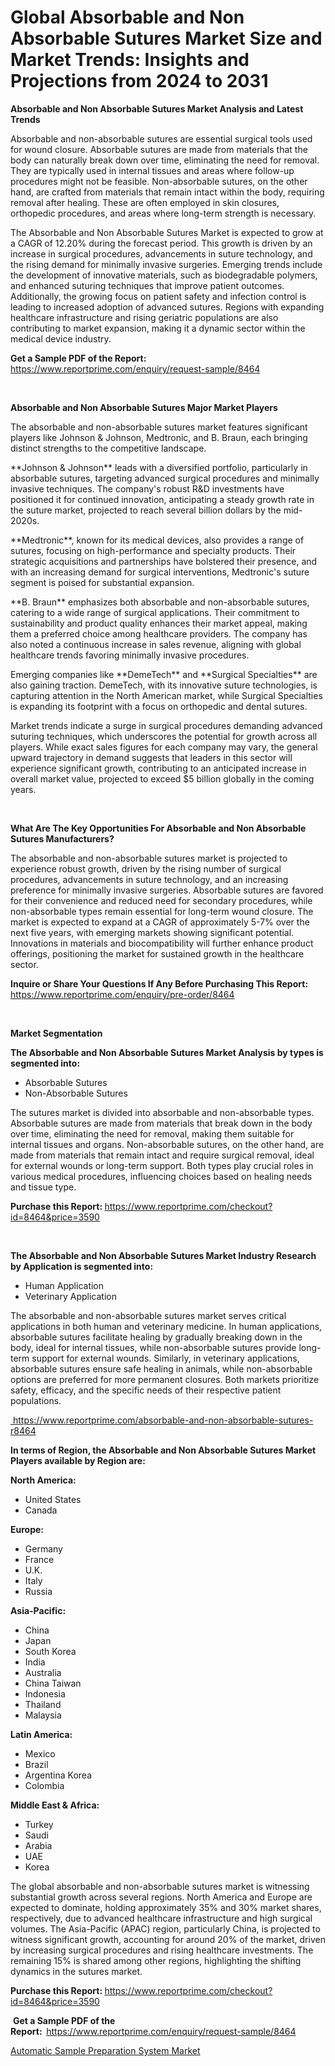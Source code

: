 <p><h1>Global Absorbable and Non Absorbable Sutures Market Size and Market Trends: Insights and Projections from 2024 to 2031</h1></p><p><strong>Absorbable and Non Absorbable Sutures Market Analysis and Latest Trends</strong></p>
<p><p>Absorbable and non-absorbable sutures are essential surgical tools used for wound closure. Absorbable sutures are made from materials that the body can naturally break down over time, eliminating the need for removal. They are typically used in internal tissues and areas where follow-up procedures might not be feasible. Non-absorbable sutures, on the other hand, are crafted from materials that remain intact within the body, requiring removal after healing. These are often employed in skin closures, orthopedic procedures, and areas where long-term strength is necessary.</p><p>The Absorbable and Non Absorbable Sutures Market is expected to grow at a CAGR of 12.20% during the forecast period. This growth is driven by an increase in surgical procedures, advancements in suture technology, and the rising demand for minimally invasive surgeries. Emerging trends include the development of innovative materials, such as biodegradable polymers, and enhanced suturing techniques that improve patient outcomes. Additionally, the growing focus on patient safety and infection control is leading to increased adoption of advanced sutures. Regions with expanding healthcare infrastructure and rising geriatric populations are also contributing to market expansion, making it a dynamic sector within the medical device industry.</p></p>
<p><strong>Get a Sample PDF of the Report:&nbsp;</strong> <a href="https://www.reportprime.com/enquiry/request-sample/8464?utm_campaign=1133&utm_medium=2&utm_source=Github&utm_content=ia&utm_term=05112024&utm_id=absorbable-and-non-absorbable-sutures">https://www.reportprime.com/enquiry/request-sample/8464</a></p>
<p>&nbsp;</p>
<p><strong>Absorbable and Non Absorbable Sutures Major Market Players</strong></p>
<p><p>The absorbable and non-absorbable sutures market features significant players like Johnson & Johnson, Medtronic, and B. Braun, each bringing distinct strengths to the competitive landscape. </p><p>**Johnson & Johnson** leads with a diversified portfolio, particularly in absorbable sutures, targeting advanced surgical procedures and minimally invasive techniques. The company's robust R&D investments have positioned it for continued innovation, anticipating a steady growth rate in the suture market, projected to reach several billion dollars by the mid-2020s.</p><p>**Medtronic**, known for its medical devices, also provides a range of sutures, focusing on high-performance and specialty products. Their strategic acquisitions and partnerships have bolstered their presence, and with an increasing demand for surgical interventions, Medtronic's suture segment is poised for substantial expansion.</p><p>**B. Braun** emphasizes both absorbable and non-absorbable sutures, catering to a wide range of surgical applications. Their commitment to sustainability and product quality enhances their market appeal, making them a preferred choice among healthcare providers. The company has also noted a continuous increase in sales revenue, aligning with global healthcare trends favoring minimally invasive procedures.</p><p>Emerging companies like **DemeTech** and **Surgical Specialties** are also gaining traction. DemeTech, with its innovative suture technologies, is capturing attention in the North American market, while Surgical Specialties is expanding its footprint with a focus on orthopedic and dental sutures.</p><p>Market trends indicate a surge in surgical procedures demanding advanced suturing techniques, which underscores the potential for growth across all players. While exact sales figures for each company may vary, the general upward trajectory in demand suggests that leaders in this sector will experience significant growth, contributing to an anticipated increase in overall market value, projected to exceed $5 billion globally in the coming years.</p></p>
<p>&nbsp;</p>
<p><strong>What Are The Key Opportunities For Absorbable and Non Absorbable Sutures Manufacturers?</strong></p>
<p><p>The absorbable and non-absorbable sutures market is projected to experience robust growth, driven by the rising number of surgical procedures, advancements in suture technology, and an increasing preference for minimally invasive surgeries. Absorbable sutures are favored for their convenience and reduced need for secondary procedures, while non-absorbable types remain essential for long-term wound closure. The market is expected to expand at a CAGR of approximately 5-7% over the next five years, with emerging markets showing significant potential. Innovations in materials and biocompatibility will further enhance product offerings, positioning the market for sustained growth in the healthcare sector.</p></p>
<p><strong>Inquire or Share Your Questions If Any Before Purchasing This Report:</strong> <a href="https://www.reportprime.com/enquiry/pre-order/8464?utm_campaign=1133&utm_medium=2&utm_source=Github&utm_content=ia&utm_term=05112024&utm_id=absorbable-and-non-absorbable-sutures">https://www.reportprime.com/enquiry/pre-order/8464</a></p>
<p>&nbsp;</p>
<p><strong>Market Segmentation</strong></p>
<p><strong>The Absorbable and Non Absorbable Sutures Market Analysis by types is segmented into:</strong></p>
<p><ul><li>Absorbable Sutures</li><li>Non-Absorbable Sutures</li></ul></p>
<p><p>The sutures market is divided into absorbable and non-absorbable types. Absorbable sutures are made from materials that break down in the body over time, eliminating the need for removal, making them suitable for internal tissues and organs. Non-absorbable sutures, on the other hand, are made from materials that remain intact and require surgical removal, ideal for external wounds or long-term support. Both types play crucial roles in various medical procedures, influencing choices based on healing needs and tissue type.</p></p>
<p><strong>Purchase this Report:&nbsp;</strong><a href="https://www.reportprime.com/checkout?id=8464&price=3590&utm_campaign=1133&utm_medium=2&utm_source=Github&utm_content=ia&utm_term=05112024&utm_id=absorbable-and-non-absorbable-sutures">https://www.reportprime.com/checkout?id=8464&price=3590</a></p>
<p>&nbsp;</p>
<p><strong>The Absorbable and Non Absorbable Sutures Market Industry Research by Application is segmented into:</strong></p>
<p><ul><li>Human Application</li><li>Veterinary Application</li></ul></p>
<p><p>The absorbable and non-absorbable sutures market serves critical applications in both human and veterinary medicine. In human applications, absorbable sutures facilitate healing by gradually breaking down in the body, ideal for internal tissues, while non-absorbable sutures provide long-term support for external wounds. Similarly, in veterinary applications, absorbable sutures ensure safe healing in animals, while non-absorbable options are preferred for more permanent closures. Both markets prioritize safety, efficacy, and the specific needs of their respective patient populations.</p></p>
<p><a href="https://www.reportprime.com/absorbable-and-non-absorbable-sutures-r8464?utm_campaign=1133&utm_medium=2&utm_source=Github&utm_content=ia&utm_term=05112024&utm_id=absorbable-and-non-absorbable-sutures">&nbsp;https://www.reportprime.com/absorbable-and-non-absorbable-sutures-r8464</a></p>
<p><strong>In terms of Region, the Absorbable and Non Absorbable Sutures Market Players available by Region are:</strong></p>
<p>
    <p> <strong> North America: </strong>
        <ul>
            <li>United States</li>
            <li>Canada</li>
        </ul>
        </p> 
    <p> <strong> Europe: </strong>
        <ul>
            <li>Germany</li>
            <li>France</li>
            <li>U.K.</li>
            <li>Italy</li>
            <li>Russia</li>
        </ul>
        </p> 
    <p> <strong> Asia-Pacific: </strong>
        <ul>
            <li>China</li>
            <li>Japan</li>
            <li>South Korea</li>
            <li>India</li>
            <li>Australia</li>
            <li>China Taiwan</li>
            <li>Indonesia</li>
            <li>Thailand</li>
            <li>Malaysia</li>
        </ul>
        </p> 
    <p> <strong> Latin America: </strong>
        <ul>
            <li>Mexico</li>
            <li>Brazil</li>
            <li>Argentina Korea</li>
            <li>Colombia</li>
        </ul>
        </p> 
    <p> <strong> Middle East & Africa: </strong>
        <ul>
            <li>Turkey</li>
            <li>Saudi</li>
            <li>Arabia</li>
            <li>UAE</li>
            <li>Korea</li>
        </ul>
    </p>
    </p>
<p><p>The global absorbable and non-absorbable sutures market is witnessing substantial growth across several regions. North America and Europe are expected to dominate, holding approximately 35% and 30% market shares, respectively, due to advanced healthcare infrastructure and high surgical volumes. The Asia-Pacific (APAC) region, particularly China, is projected to witness significant growth, accounting for around 20% of the market, driven by increasing surgical procedures and rising healthcare investments. The remaining 15% is shared among other regions, highlighting the shifting dynamics in the sutures market.</p></p>
<p><strong>Purchase this Report: </strong><a href="https://www.reportprime.com/checkout?id=8464&price=3590&utm_campaign=1133&utm_medium=2&utm_source=Github&utm_content=ia&utm_term=05112024&utm_id=absorbable-and-non-absorbable-sutures">https://www.reportprime.com/checkout?id=8464&price=3590</a></p>
<p>&nbsp;<strong>Get a Sample PDF of the Report:&nbsp;&nbsp;</strong><a href="https://www.reportprime.com/enquiry/request-sample/8464?utm_campaign=1133&utm_medium=2&utm_source=Github&utm_content=ia&utm_term=05112024&utm_id=absorbable-and-non-absorbable-sutures">https://www.reportprime.com/enquiry/request-sample/8464</a></p>
<p><strong></strong></p>
<p><p><a href="https://github.com/WillieWoodard/Market-Research-Report-List-6/blob/main/automatic-sample-preparation-system-market.md?utm_campaign=1133&utm_medium=2&utm_source=Github&utm_content=ia&utm_term=05112024&utm_id=absorbable-and-non-absorbable-sutures">Automatic Sample Preparation System Market</a></p></p>
